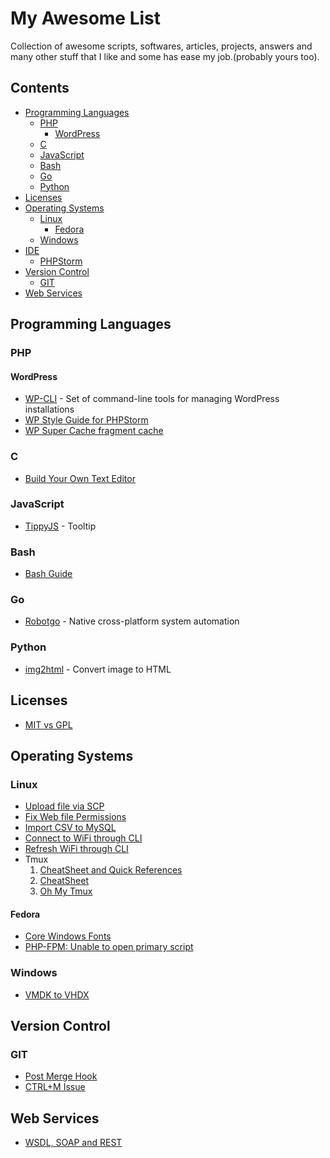 # My Awesome List
Collection of awesome scripts, softwares, articles, projects, answers and many other stuff that I like and some has ease my job.(probably yours too).

## Contents

- [Programming Languages](#programming-languages)
  - [PHP](#php)
    - [WordPress](#wordpress)
  - [C](#c)
  - [JavaScript](#javascript)
  - [Bash](#bash)
  - [Go](#go)
  - [Python](#python)
- [Licenses](#licenses)
- [Operating Systems](#operating-systems)
  - [Linux](#linux)
    - [Fedora](#fedora)
  - [Windows](#windows)
- [IDE](#ide)
  - [PHPStorm](#phpstorm)
- [Version Control](#version-control)
  - [GIT](#git)
- [Web Services](#web-services)
    
## Programming Languages

### PHP

#### WordPress
- [WP-CLI](https://github.com/wp-cli/wp-cli) - Set of command-line tools for managing WordPress installations
- [WP Style Guide for PHPStorm](https://gist.github.com/rahilwazir/59e72e50bea7cc213e5a2e4733535695)
- [WP Super Cache fragment cache](https://gist.github.com/rahilwazir/a5437bf7b2a29d1616c98c823329daee)

### C
- [Build Your Own Text Editor](http://viewsourcecode.org/snaptoken/kilo/)

### JavaScript
- [TippyJS](https://github.com/atomiks/tippyjs) - Tooltip

### Bash
- [Bash Guide](https://github.com/Idnan/bash-guide)

### Go
- [Robotgo](https://github.com/go-vgo/robotgo) - Native cross-platform system automation

### Python
- [img2html](https://github.com/xlzd/img2html) - Convert image to HTML

## Licenses
- [MIT vs GPL](https://stackoverflow.com/questions/3902754/mit-vs-gpl-license)

## Operating Systems

### Linux
- [Upload file via SCP](https://gist.github.com/rahilwazir/c055164fe3efee21e921471b5869c0ed)
- [Fix Web file Permissions](https://gist.github.com/rahilwazir/558dbc689183ff27b6fc3ea8a8ee160a)
- [Import CSV to MySQL](https://gist.github.com/rahilwazir/92ffa35aa2f421718de7499a498cc95a)
- [Connect to WiFi through CLI](https://gist.github.com/rahilwazir/71fee2b5c2bf18cff9eedee1ec4b3f1a)
- [Refresh WiFi through CLI](https://gist.github.com/rahilwazir/8f4a277cf20c282c65570ef5110a28b3)
- Tmux
  1. [CheatSheet and Quick References](http://tmuxcheatsheet.com/)
  2. [CheatSheet](https://gist.github.com/MohamedAlaa/2961058)
  3. [Oh My Tmux](https://github.com/gpakosz/.tmux/)

#### Fedora
- [Core Windows Fonts](https://gist.github.com/rahilwazir/18c3bdfb72790d829b096f4e2dc02ef5)
- [PHP-FPM: Unable to open primary script](https://gist.github.com/rahilwazir/c452062c6278f2e35d957461c2905d75)

### Windows
- [VMDK to VHDX](https://gist.github.com/rahilwazir/69a750b70348459875cbf40935af02cb)

## Version Control

### GIT
- [Post Merge Hook](https://gist.github.com/rahilwazir/0dfa0f82675b867581a5d62f1c0d760e)
- [CTRL+M Issue](https://gist.github.com/rahilwazir/c465f43c7446eb77b4438d40673b56d5)

## Web Services
- [WSDL, SOAP and REST](http://stackoverflow.com/questions/3764681/what-are-wsdl-soap-and-rest)
